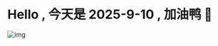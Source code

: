 
# Hello , 今天是 2025-9-10 , 加油鸭 🤭

![img](https://v1.jinrishici.com/all.svg?font-size=18&spacing=4)

